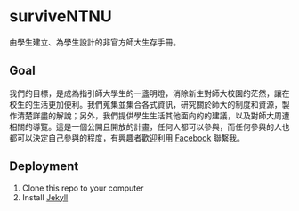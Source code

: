 # surviveNTNU
由學生建立、為學生設計的非官方師大生存手冊。

## Goal
我們的目標，是成為指引師大學生的一盞明燈，消除新生對師大校園的茫然，讓在校生的生活更加便利。我們蒐集並集合各式資訊，研究關於師大的制度和資源，製作清楚詳盡的解說；另外，我們提供學生生活其他面向的的建議，以及對師大周遭相關的導覽。這是一個公開且開放的計畫，任何人都可以參與，而任何參與的人也都可以決定自己參與的程度，有興趣者歡迎利用 [Facebook](https://www.facebook.com/ChihchengYuan) 聯繫我。

## Deployment
1. Clone this repo to your computer
2. Install [Jekyll](http://jekyllrb.com/docs/home/)
